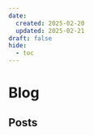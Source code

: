 ```yaml
---
date: 
  created: 2025-02-20
  updated: 2025-02-21
draft: false
hide:
  - toc
---
```

<!-- markdownlint-disable MD033 -->
# Blog

<!-- *** This is the inspiration I got from [Deborah's blog](https://deborahwrites.com/blog/) ***
> The blog contains... everything. Quick references, miscellaneous tutorials, conference notes, and so on. It's a blog as brain with a tech focus. For many of the posts, I am the primary intended audience: the blog is there so I can quickly look up things I need. Others are more tutorial-like, or designed to answer quick questions. The writing style is generally informal, and closer to natural language than I'd use in documentation. I don't reliably maintain and update the content in this section.

[Source](https://deborahwrites.com/blog/)
-->

<!-- ## Featured posts

<div class="grid" markdown>

:fontawesome-solid-pen-clip: [Getting Started with this Blog](posts/2025-02-getting-started-with-blog/index.md)
{ .card }

:fontawesome-solid-hourglass-start: To be created...
{ .card }

:fontawesome-solid-hourglass-start: To be created...
{ .card }

</div> -->

## Posts
